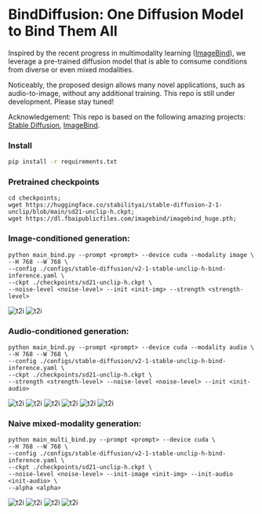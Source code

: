 # BindDiffusion: One Diffusion Model to Bind Them All
Inspired by the recent progress in multimodality learning ([ImageBind](https://github.com/facebookresearch/ImageBind)), we leverage a pre-trained diffusion model that is able to comsume conditions from diverse or even mixed modalities.

Noticeably, the proposed design allows many novel applications, such as audio-to-image, without any additional training. This repo is still under development. Please stay tuned!

Acknowledgement: This repo is based on the following amazing projects: [Stable Diffusion](https://github.com/Stability-AI/stablediffusion),
[ImageBind](https://github.com/facebookresearch/ImageBind).



### Install
``` bash
pip install -r requirements.txt
```

### Pretrained checkpoints
```
cd checkpoints;
wget https://huggingface.co/stabilityai/stable-diffusion-2-1-unclip/blob/main/sd21-unclip-h.ckpt;
wget https://dl.fbaipublicfiles.com/imagebind/imagebind_huge.pth;
```

### Image-conditioned generation:
```
python main_bind.py --prompt <prompt> --device cuda --modality image \
--H 768 --W 768 \ 
--config ./configs/stable-diffusion/v2-1-stable-unclip-h-bind-inference.yaml \
--ckpt ./checkpoints/sd21-unclip-h.ckpt \
--noise-level <noise-level> --init <init-img> --strength <strength-level>
```
![t2i](assets/example_img2img.png)
![t2i](assets/example_img2img2.png)

### Audio-conditioned generation:
```
python main_bind.py --prompt <prompt> --device cuda --modality audio \
--H 768 --W 768 \
--config ./configs/stable-diffusion/v2-1-stable-unclip-h-bind-inference.yaml \
--ckpt ./checkpoints/sd21-unclip-h.ckpt \
--strength <strength-level> --noise-level <noise-level> --init <init-audio>
```
![t2i](assets/example_audio2img.png)
![t2i](assets/example_audio2img2.png)
![t2i](assets/example_audio2img3.png)
![t2i](assets/example_audio2img4.png)
![t2i](assets/example_audio2img5.png)
![t2i](assets/example_audio2img6.png)


### Naive mixed-modality generation:
```
python main_multi_bind.py --prompt <prompt> --device cuda \
--H 768 --W 768 \
--config ./configs/stable-diffusion/v2-1-stable-unclip-h-bind-inference.yaml \
--ckpt ./checkpoints/sd21-unclip-h.ckpt \
--noise-level <noise-level> --init-image <init-img> --init-audio <init-audio> \
--alpha <alpha>
```

![t2i](assets/example_multi_modality.png)
![t2i](assets/example_multi_modality2.png)
![t2i](assets/example_multi_modality3.png)
![t2i](assets/example_multi_modality4.png)
